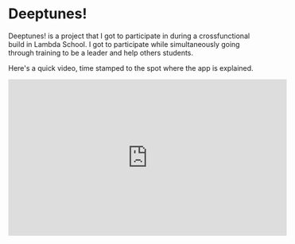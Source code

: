 # Deeptunes!  


Deeptunes! is a project that I got to participate in during a crossfunctional build in Lambda School. 
I got to participate while simultaneously going through training to be a leader and help others students.


Here's a quick video, time stamped to the spot where the app is explained.


<iframe width="560" height="315" src="https://www.youtube.com/embed/otK1GiwxQ6o?start=594" frameborder="0" allow="accelerometer; autoplay; encrypted-media; gyroscope; picture-in-picture" allowfullscreen></iframe>  

